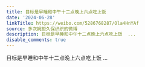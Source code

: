 ```yaml
---
title: 目标是早睡和中午十二点晚上六点吃上饭
date: '2024-06-28'
linkTitle: https://weibo.com/5286768287/Ola4HnYAf
source: 多次婉拒久保织织的微博
description: 目标是早睡和中午十二点晚上六点吃上饭  ...
disable_comments: true
---
```

目标是早睡和中午十二点晚上六点吃上饭  ...